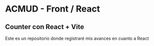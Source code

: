 # ACMUD - Front / React

## Counter con React + Vite

Este es un repositorio donde registraré mis avances en cuanto a React 
